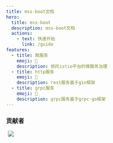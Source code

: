 ```yaml
---
title: mss-boot文档
hero:
  title: mss-boot
  description: mss-boot文档
  actions:
    - text: 快速开始
      link: /guide
features:
  - title: 微服务
    emoji: 💎
    description: 依托istio平台的微服务治理
  - title: http服务
    emoji: 🌈
    description: rest服务基于gin框架
  - title: grpc服务
    emoji: 🚀
    description: grpc服务基于grpc-go框架
---
```


### 贡献者
<span style="margin: 0 5px;" ><a href="https://github.com/lwnmengjing" ><img src="https://images.weserv.nl/?url=avatars.githubusercontent.com/u/12806223?s=64&v=4&w=60&fit=cover&mask=circle&maxage=7d" /></a></span>
